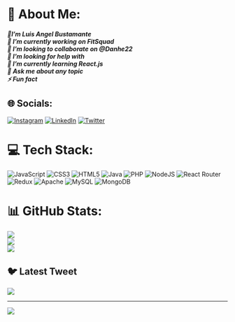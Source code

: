 # 💫 About Me:
##### 👨I’m Luis Angel Bustamante<br>🔭 I’m currently working on FitSquad<br>👯 I’m looking to collaborate on @Danhe22<br>🤝 I’m looking for help with<br>🌱 I’m currently learning React.js<br>💬 Ask me about any topic<br>⚡ Fun fact


## 🌐 Socials:
[![Instagram](https://img.shields.io/badge/Instagram-%23E4405F.svg?logo=Instagram&logoColor=white)](https://instagram.com/luis_angel_013) [![LinkedIn](https://img.shields.io/badge/LinkedIn-%230077B5.svg?logo=linkedin&logoColor=white)](https://www.linkedin.com/in/luis-angel-bustamante-herazo-30882a258?lipi=urn%3Ali%3Apage%3Ad_flagship3_profile_view_base_contact_details%3BVrOlnOmsS%2B6DqhUC6fGuDQ%3D%3D) [![Twitter](https://img.shields.io/badge/Twitter-%231DA1F2.svg?logo=Twitter&logoColor=white)](https://twitter.com/@Luisang86288072) 

# 💻 Tech Stack:
![JavaScript](https://img.shields.io/badge/javascript-%23323330.svg?style=for-the-badge&logo=javascript&logoColor=%23F7DF1E) ![CSS3](https://img.shields.io/badge/css3-%231572B6.svg?style=for-the-badge&logo=css3&logoColor=white) ![HTML5](https://img.shields.io/badge/html5-%23E34F26.svg?style=for-the-badge&logo=html5&logoColor=white) ![Java](https://img.shields.io/badge/java-%23ED8B00.svg?style=for-the-badge&logo=java&logoColor=white) ![PHP](https://img.shields.io/badge/php-%23777BB4.svg?style=for-the-badge&logo=php&logoColor=white) ![NodeJS](https://img.shields.io/badge/node.js-6DA55F?style=for-the-badge&logo=node.js&logoColor=white) ![React Router](https://img.shields.io/badge/React_Router-CA4245?style=for-the-badge&logo=react-router&logoColor=white) ![Redux](https://img.shields.io/badge/redux-%23593d88.svg?style=for-the-badge&logo=redux&logoColor=white) ![Apache](https://img.shields.io/badge/apache-%23D42029.svg?style=for-the-badge&logo=apache&logoColor=white) ![MySQL](https://img.shields.io/badge/mysql-%2300f.svg?style=for-the-badge&logo=mysql&logoColor=white) ![MongoDB](https://img.shields.io/badge/MongoDB-%234ea94b.svg?style=for-the-badge&logo=mongodb&logoColor=white)
# 📊 GitHub Stats:
![](https://github-readme-stats.vercel.app/api?username=LuisAngel016&theme=dark&hide_border=false&include_all_commits=false&count_private=false)<br/>
![](https://github-readme-streak-stats.herokuapp.com/?user=LuisAngel016&theme=dark&hide_border=false)<br/>
![](https://github-readme-stats.vercel.app/api/top-langs/?username=LuisAngel016&theme=dark&hide_border=false&include_all_commits=false&count_private=false&layout=compact)

## 🐦 Latest Tweet
[![](https://gtce.itsvg.in/api?username=@Luisang86288072)](https://github.com/VishwaGauravIn/github-twitter-card-embed)

---
[![](https://visitcount.itsvg.in/api?id=LuisAngel016&icon=0&color=0)](https://visitcount.itsvg.in)

<!-- Proudly created with GPRM ( https://gprm.itsvg.in ) -->
